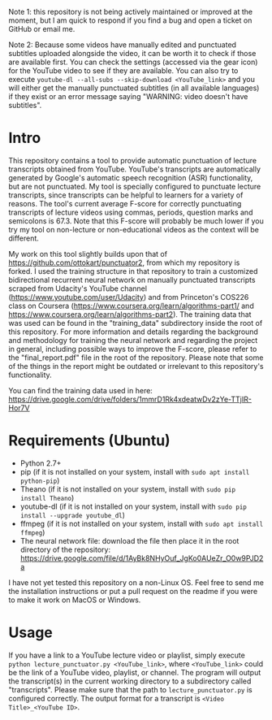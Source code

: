 Note 1: this repository is not being actively maintained or improved at the moment, but I am quick to respond if you find a bug and open a ticket on GitHub or email me.

Note 2: Because some videos have manually edited and punctuated subtitles uploaded alongside the video, it can be worth it to check if those are available first. You can check the settings (accessed via the gear icon) for the YouTube video to see if they are available. You can also try to execute `youtube-dl --all-subs --skip-download <YouTube_link>` and you will either get the manually punctuated subtitles (in all available languages) if they exist or an error message saying "WARNING: video doesn't have subtitles".

# Intro

This repository contains a tool to provide automatic punctuation of lecture transcripts obtained from YouTube. YouTube's transcripts are automatically generated by Google's automatic speech recognition (ASR) functionality, but are not punctuated. My tool is specially configured to punctuate lecture transcripts, since transcripts can be helpful to learners for a variety of reasons. The tool's current average F-score for correctly punctuating transcripts of lecture videos using commas, periods, question marks and semicolons is 67.3. Note that this F-score will probably be much lower if you try my tool on non-lecture or non-educational videos as the context will be different.

My work on this tool slightly builds upon that of https://github.com/ottokart/punctuator2, from which my repository is forked. I used the training structure in that repository to train a customized bidirectional recurrent neural network on manually punctuated transcripts scraped from Udacity's YouTube channel (https://www.youtube.com/user/Udacity) and from Princeton's COS226 class on Coursera (https://www.coursera.org/learn/algorithms-part1/ and https://www.coursera.org/learn/algorithms-part2). The training data that was used can be found in the "training_data" subdirectory inside the root of this repository. For more information and details regarding the background and methodology for training the neural network and regarding the project in general, including possible ways to improve the F-score, please refer to the "final_report.pdf" file in the root of the repository. Please note that some of the things in the report might be outdated or irrelevant to this repository's functionality.

You can find the training data used in here: https://drive.google.com/drive/folders/1mmrD1Rk4xdeatwDv2zYe-TTjIR-Hor7V

# Requirements (Ubuntu)

* Python 2.7+
* pip (if it is not installed on your system, install with `sudo apt install python-pip`)
* Theano (if it is not installed on your system, install with `sudo pip install Theano`)
* youtube-dl (if it is not installed on your system, install with `sudo pip install --upgrade youtube_dl`)
* ffmpeg (if it is not installed on your system, install with `sudo apt install ffmpeg`)
* The neural network file: download the file then place it in the root directory of the repository: https://drive.google.com/file/d/1AyBk8NHyOuf_JgKo0AUeZr_O0w9PJD2a

I have not yet tested this repository on a non-Linux OS. Feel free to send me the installation instructions or put a pull request on the readme if you were to make it work on MacOS or Windows.

# Usage

If you have a link to a YouTube lecture video or playlist, simply execute `python lecture_punctuator.py <YouTube_link>`, where `<YouTube_link>` could be the link of a YouTube video, playlist, or channel. The program will output the transcript(s) in the current working directory to a subdirectory called "transcripts". Please make sure that the path to `lecture_punctuator.py` is configured correctly. The output format for a transcript is `<Video Title>_<YouTube ID>`.
